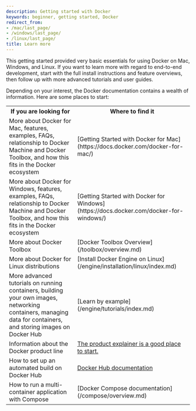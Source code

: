 ```yaml
---
description: Getting started with Docker
keywords: beginner, getting started, Docker
redirect_from:
- /mac/last_page/
- /windows/last_page/
- /linux/last_page/
title: Learn more
---
```


This getting started provided very basic essentials for using Docker on Mac, Windows, and Linux. If you want to learn more with regard to end-to-end development, start with the full install instructions and feature overviews, then follow up with more advanced tutorials and user guides.

Depending on your interest, the Docker documentation contains a wealth of information.  Here are some places to start:

<style type="text/css">
</style>
<table class="tutorial">
  <tr>
    <th class="tg-031e">If you are looking for</th>
    <th class="tg-031e">Where to find it</th>
  </tr>
  <tr>
    <td class="tg-031e">More about Docker for Mac, features, examples, FAQs, relationship to Docker Machine and Docker Toolbox, and how this fits in the Docker ecosystem</td>
    <td class="tg-031e">[Getting Started with Docker for Mac](https://docs.docker.com/docker-for-mac/)</td>
  </tr>
  <tr>
    <td class="tg-031e">More about Docker for Windows, features, examples, FAQs, relationship to Docker Machine and Docker Toolbox, and how this fits in the Docker ecosystem</td>
    <td class="tg-031e">[Getting Started with Docker for Windows](https://docs.docker.com/docker-for-windows/)</td>
  </tr>
  <tr>
    <td class="tg-031e">More about Docker Toolbox</td>
    <td class="tg-031e">[Docker Toolbox Overview](/toolbox/overview.md)</td>
  </tr>
  <tr>
    <td class="tg-031e">More about Docker for Linux distributions</td>
    <td class="tg-031e">[Install Docker Engine on Linux](/engine/installation/linux/index.md)</td>
  </tr>
  <tr>
    <td class="tg-031e">More advanced tutorials on running containers, building your own images, networking containers, managing data for containers, and storing images on Docker Hub</td>
    <td class="tg-031e"> [Learn by example](/engine/tutorials/index.md)</a></td>
  </tr>
  <tr>
    <td class="tg-031e">Information about the Docker product line</td>
    <td class="tg-031e"><a href="http://www.docker.com/products/">The product explainer is a good place to start.</a></td>
  </tr>

  <tr>
    <td class="tg-031e">How to set up an automated build on Docker Hub</td>
    <td class="tg-031e"><a href="https://docs.docker.com/docker-hub/">Docker Hub documentation</a></td>
  </tr>
  <tr>
    <td class="tg-031e">How to run a multi-container application with Compose</td>
    <td class="tg-031e"> [Docker Compose documentation](/compose/overview.md)
    </td>
  </tr>
</table>




&nbsp;
